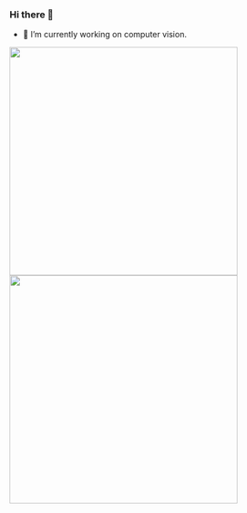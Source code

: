 ### Hi there 👋

- 🔭 I’m currently working on computer vision. 
<b>
    <image src="https://github-readme-stats.vercel.app/api?username=Zhengtq&show_icons=true&theme=flag-india" width=400></image>
</b>
<b>
    <image src="https://github-readme-stats.vercel.app/api/top-langs/?username=sharpiless&layout=compact&theme=flag-india" width=400></image>
</b>

<br></br>




<!--
**Zhengtq/Zhengtq** is a ✨ _special_ ✨ repository because its `README.md` (this file) appears on your GitHub profile.

Here are some ideas to get you started:

- 🌱 I’m currently learning ...
- 👯 I’m looking to collaborate on ...
- 🤔 I’m looking for help with ...
- 💬 Ask me about ...
- 📫 How to reach me: ...
- 😄 Pronouns: ...
- ⚡ Fun fact: ...
-->
